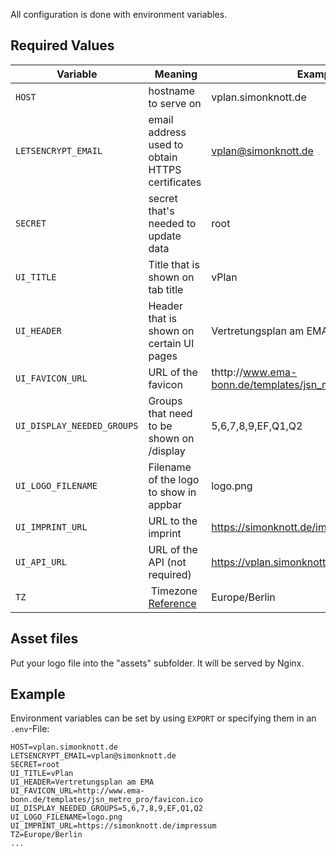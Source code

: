 All configuration is done with environment variables.

## Required Values

| Variable                   |  Meaning                                               | Example                                                     |
| -------------------------- | ------------------------------------------------------ | ----------------------------------------------------------- |
| `HOST`                     | hostname to serve on                                   | vplan.simonknott.de                                         |
| `LETSENCRYPT_EMAIL`        | email address used to obtain HTTPS certificates        | vplan@simonknott.de                                         |
| `SECRET`                   | secret that's needed to update data                    | root                                                        |
| `UI_TITLE`                 | Title that is shown on tab title                       | vPlan                                                       |
| `UI_HEADER`                | Header that is shown on certain UI pages               | Vertretungsplan am EMA                                      |
| `UI_FAVICON_URL`           | URL of the favicon                                     | thttp://www.ema-bonn.de/templates/jsn_metro_pro/favicon.ico |
| `UI_DISPLAY_NEEDED_GROUPS` | Groups that need to be shown on /display               | 5,6,7,8,9,EF,Q1,Q2                                          |
| `UI_LOGO_FILENAME`         | Filename of the logo to show in appbar                 | logo.png                                                    |
| `UI_IMPRINT_URL`           | URL to the imprint                                     | https://simonknott.de/impressum                             |
| `UI_API_URL`               | URL of the API (not required)                          | https://vplan.simonknott.de/api                             |
| `TZ`                       |  Timezone [Reference](https://www.iana.org/time-zones) | Europe/Berlin                                               |

## Asset files

Put your logo file into the "assets" subfolder.
It will be served by Nginx.

## Example

Environment variables can be set by using `EXPORT` or specifying them in an `.env`-File:

```env
HOST=vplan.simonknott.de
LETSENCRYPT_EMAIL=vplan@simonknott.de
SECRET=root
UI_TITLE=vPlan
UI_HEADER=Vertretungsplan am EMA
UI_FAVICON_URL=http://www.ema-bonn.de/templates/jsn_metro_pro/favicon.ico
UI_DISPLAY_NEEDED_GROUPS=5,6,7,8,9,EF,Q1,Q2
UI_LOGO_FILENAME=logo.png
UI_IMPRINT_URL=https://simonknott.de/impressum
TZ=Europe/Berlin
...
```
